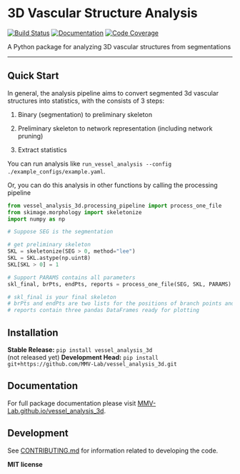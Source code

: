 # 3D Vascular Structure Analysis

[![Build Status](https://github.com/MMV-Lab/vessel_analysis_3d/workflows/Build%20Main/badge.svg)](https://github.com/MMV-Lab/vessel_analysis_3d/actions)
[![Documentation](https://github.com/MMV-Lab/vessel_analysis_3d/workflows/Documentation/badge.svg)](https://MMV-Lab.github.io/vessel_analysis_3d/)
[![Code Coverage](https://codecov.io/gh/MMV-Lab/vessel_analysis_3d/branch/main/graph/badge.svg)](https://codecov.io/gh/MMV-Lab/vessel_analysis_3d)

A Python package for analyzing 3D vascular structures from segmentations

---


## Quick Start

In general, the analysis pipeline aims to convert segmented 3d vascular structures into statistics, with the consists of 3 steps:

1. Binary (segmentation) to preliminary skeleton

2. Preliminary skeleton to network representation (including network pruning)

3. Extract statistics

You can run analysis like `run_vessel_analysis --config ./example_configs/example.yaml`.

Or, you can do this analysis in other functions by calling the processing pipeline

```python
from vessel_analysis_3d.processing_pipeline import process_one_file
from skimage.morphology import skeletonize
import numpy as np

# Suppose SEG is the segmentation

# get preliminary skeleton
SKL = skeletonize(SEG > 0, method="lee")
SKL = SKL.astype(np.uint8)
SKL[SKL > 0] = 1

# Support PARAMS contains all parameters
skl_final, brPts, endPts, reports = process_one_file(SEG, SKL, PARAMS)

# skl_final is your final skeleton
# brPts and endPts are two lists for the positions of branch points and end points
# reports contain three pandas DataFrames ready for plotting
```

## Installation

**Stable Release:** `pip install vessel_analysis_3d`<br> (not released yet)
**Development Head:** `pip install git+https://github.com/MMV-Lab/vessel_analysis_3d.git`

## Documentation

For full package documentation please visit [MMV-Lab.github.io/vessel_analysis_3d](https://MMV-Lab.github.io/vessel_analysis_3d).

## Development

See [CONTRIBUTING.md](CONTRIBUTING.md) for information related to developing the code.

**MIT license**


